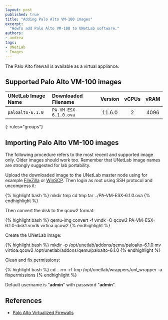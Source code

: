 ```yaml
---
layout: post
published: true
title: "Adding Palo Alto VM-100 images"
excerpt:
  "HowTo add Palo Alto VM-100 to UNetLab software."
authors:
- andrea
tags:
- UNetLab
- Images
---
```


The Palo Alto firewall is available as a virtual appliance.

## Supported Palo Alto VM-100 images

| UNetLab Image Name | Downloaded Filename | Version | vCPUs | vRAM |
|:--|:--|:-:|:-:|:-:|
| `paloalto-6.1.0` | `PA-VM-ESX-6.1.0.ova` | 11.6.0 | 2 | 4096 |
{: rules="groups"}

## Importing Palo Alto VM-100 images

The following procedure refers to the most recent and supported image only. Older images should work too. Remember that UNetLab image names are strongly suggested for lab portability.

Upload the downloaded image to the UNetLab master node using for example [FileZilla](https://filezilla-project.org/ "FileZilla") or [WinSCP](http://winscp.net/ "WinSCP"). Then login as root using SSH protocol and uncompress it:

{% highlight bash %}
mkdir tmp
cd tmp
tar ../PA-VM-ESX-6.1.0.ova
{% endhighlight %}

Then convert the disk to the qcow2 format:

{% highlight bash %}
qemu-img convert -f vmdk -O qcow2 PA-VM-ESX-6.1.0-disk1.vmdk virtioa.qcow2
{% endhighlight %}

Create the UNetLab image:

{% highlight bash %}
mkdir -p /opt/unetlab/addons/qemu/paloalto-6.1.0
mv virtioa.qcow2 /opt/unetlab/addons/qemu/paloalto-6.1.0
{% endhighlight %}

Clean and fix permissions:

{% highlight bash %}
cd ..
rm -rf tmp
/opt/unetlab/wrappers/unl_wrapper -a fixpermissions
{% endhighlight %}

Default username is "<strong>admin</strong>" with password "<strong>admin</strong>".

## References

* [Palo Alto Virtualized Firewalls](https://www.paloaltonetworks.com/products/platforms/virtualized-firewalls/vm-series/overview.html "Palo Alto Virtualized Firewalls")
